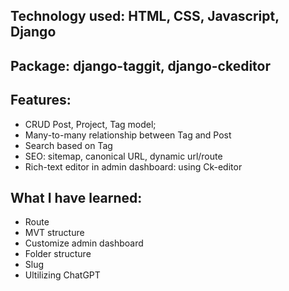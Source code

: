 ## Technology used: HTML, CSS, Javascript, Django

## Package: django-taggit, django-ckeditor

## Features:
  * CRUD Post, Project, Tag model;
  * Many-to-many relationship between Tag and Post
  * Search based on Tag
  * SEO: sitemap, canonical URL, dynamic url/route
  * Rich-text editor in admin dashboard: using Ck-editor

## What I have learned:
  * Route
  * MVT structure
  * Customize admin dashboard
  * Folder structure
  * Slug
  * Ultilizing ChatGPT
